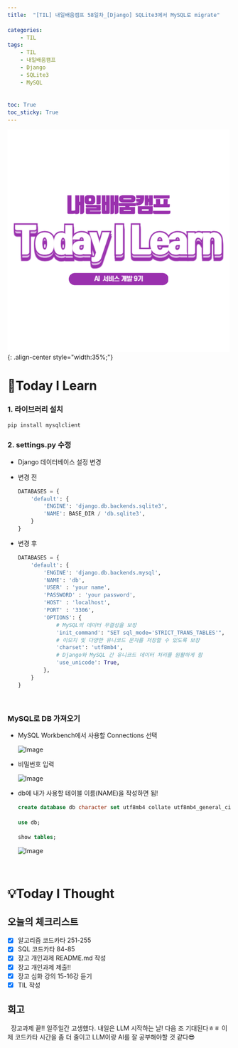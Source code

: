```yaml
---
title:  "[TIL] 내일배움캠프 58일차_[Django] SQLite3에서 MySQL로 migrate" 

categories: 
    - TIL
tags: 
    - TIL
    - 내일배움캠프
    - Django
    - SQLite3
    - MySQL


toc: True
toc_sticky: True
---
```


![TIL](/assets/images/TIL2.png){: .align-center style="width:35%;"}

# 👀Today I Learn

### 1. 라이브러리 설치

```bash
pip install mysqlclient
```

### 2. settings.py 수정
- Django 데이터베이스 설정 변경
- 변경 전

    ```python
    DATABASES = {
        'default': {
            'ENGINE': 'django.db.backends.sqlite3',
            'NAME': BASE_DIR / 'db.sqlite3',
        }
    }
    ```

- 변경 후

    ```python
    DATABASES = {
        'default': {
            'ENGINE': 'django.db.backends.mysql',
            'NAME': 'db',
            'USER' : 'your name',
            'PASSWORD' : 'your password',
            'HOST' : 'localhost',
            'PORT' : '3306',
            'OPTIONS': {
                # MySQL의 데이터 무결성을 보장
                'init_command': "SET sql_mode='STRICT_TRANS_TABLES'",
                # 이모지 및 다양한 유니코드 문자를 저장할 수 있도록 보장
                'charset': 'utf8mb4', 
                # Django와 MySQL 간 유니코드 데이터 처리를 원활하게 함
                'use_unicode': True,
            },
        }
    }
    ```

<br>

### MySQL로 DB 가져오기

- MySQL Workbench에서 사용할 Connections 선택

    ![Image](https://github.com/user-attachments/assets/31e067ae-48de-4b59-8aa8-98df4f9ded07)

- 비밀번호 입력

    ![Image](https://github.com/user-attachments/assets/30c33975-8951-4cdc-a034-3702681633a3)

- db에 내가 사용할 테이블 이름(NAME)을 작성하면 됨!

    ```sql
    create database db character set utf8mb4 collate utf8mb4_general_ci;

    use db;

    show tables;
    ```

    ![Image](https://github.com/user-attachments/assets/5aab8393-9f0b-46d5-a0fb-a3970ac31ea7)

<br>

# 💡Today I Thought
## 오늘의 체크리스트
- [x]  알고리즘 코드카타 251-255
- [x]  SQL 코드카타 84-85
- [x]  장고 개인과제 README.md 작성
- [x]  장고 개인과제 제출!!
- [x]  장고 심화 강의 15-16강 듣기
- [x]  TIL 작성

## 회고
&nbsp; 장고과제 끝!! 일주일간 고생했다. 내일은 LLM 시작하는 날! 다음 조 기대된다ㅎㅎ 이제 코드카타 시간을 좀 더 줄이고 LLM이랑 AI를 잘 공부해야할 것 같다😎